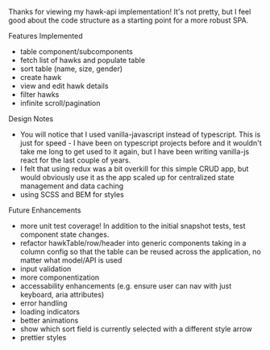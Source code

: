 Thanks for viewing my hawk-api implementation! It's not pretty, but I feel good about the code structure as a starting point for a more robust SPA. 

Features Implemented
 - table component/subcomponents
 - fetch list of hawks and populate table
 - sort table (name, size, gender)
 - create hawk
 - view and edit hawk details
 - filter hawks
 - infinite scroll/pagination

Design Notes
  - You will notice that I used vanilla-javascript instead of typescript. This is just for speed - I have been on typescript projects before and it wouldn't take me long to get used to it again, but I have been writing vanilla-js react for the last couple of years.
  - I felt that using redux was a bit overkill for this simple CRUD app, but would obviously use it as the app scaled up for centralized state management and data caching
  - using SCSS and BEM for styles

Future Enhancements
 - more unit test coverage! In addition to the initial snapshot tests, test component state changes.
 - refactor hawkTable/row/header into generic components taking in a column config so that the table can be reused across the application, no matter what model/API is used
 - input validation
 - more componentization
 - accessability enhancements (e.g. ensure user can nav with just keyboard, aria attributes)
 - error handling
 - loading indicators
 - better animations
 - show which sort field is currently selected with a different style arrow
 - prettier styles
